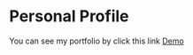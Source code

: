 # Personal Profile

You can see my portfolio by click this link <a href="https://melos-simeneh.github.io/personal-profile/" target="_blank">Demo</a>